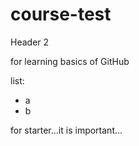 # course-test
Header 2

for learning basics of GitHub

list:
- a
- b



for starter...it is important...
